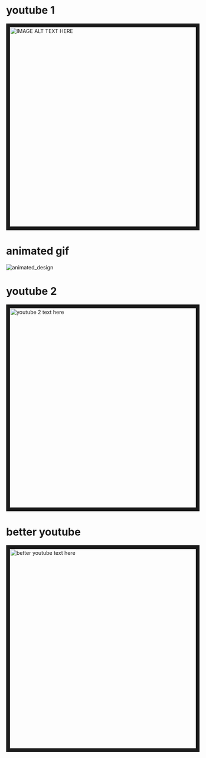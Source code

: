 # youtube 1
<a href="http://www.youtube.com/watch?feature=player_embedded&v=z6viZHWIwRU" target="_blank"><img src="http://img.youtube.com/vi/z6viZHWIwRU/0.jpg" 
alt="IMAGE ALT TEXT HERE" width="720" height="540" border="10" /></a>

# animated gif
![animated_design](https://cloud.githubusercontent.com/assets/13763933/25449800/22eeb386-2ae7-11e7-82e1-7f883b31c710.gif)

# youtube 2
<a href="http://www.youtube.com/watch?feature=player_embedded&v=mge_SObANsY" target="_blank"><img src="http://img.youtube.com/vi/mge_SObANsY/0.jpg" 
alt="youtube 2 text here" width="720" height="540" border="10" /></a>

# better youtube
<a href="http://www.youtube.com/watch?v=mge_SObANsY/" target="_blank"><img src="https://cloud.githubusercontent.com/assets/13763933/25450261/84eb930a-2ae8-11e7-9904-767d156d9a46.png" 
alt="better youtube text here" width="720" height="540" border="10" /></a>